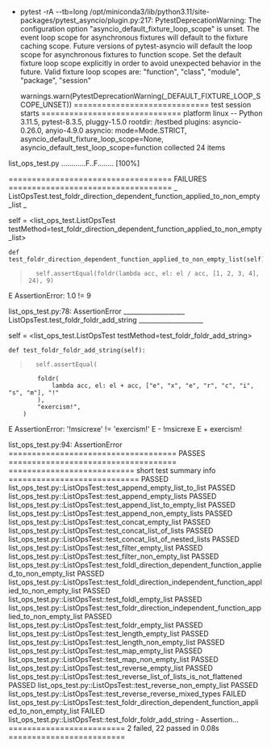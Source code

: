 + pytest -rA --tb=long
/opt/miniconda3/lib/python3.11/site-packages/pytest_asyncio/plugin.py:217: PytestDeprecationWarning: The configuration option "asyncio_default_fixture_loop_scope" is unset.
The event loop scope for asynchronous fixtures will default to the fixture caching scope. Future versions of pytest-asyncio will default the loop scope for asynchronous fixtures to function scope. Set the default fixture loop scope explicitly in order to avoid unexpected behavior in the future. Valid fixture loop scopes are: "function", "class", "module", "package", "session"

  warnings.warn(PytestDeprecationWarning(_DEFAULT_FIXTURE_LOOP_SCOPE_UNSET))
============================= test session starts ==============================
platform linux -- Python 3.11.5, pytest-8.3.5, pluggy-1.5.0
rootdir: /testbed
plugins: asyncio-0.26.0, anyio-4.9.0
asyncio: mode=Mode.STRICT, asyncio_default_fixture_loop_scope=None, asyncio_default_test_loop_scope=function
collected 24 items

list_ops_test.py ............F..F........                                [100%]

=================================== FAILURES ===================================
_ ListOpsTest.test_foldr_direction_dependent_function_applied_to_non_empty_list _

self = <list_ops_test.ListOpsTest testMethod=test_foldr_direction_dependent_function_applied_to_non_empty_list>

    def test_foldr_direction_dependent_function_applied_to_non_empty_list(self):
>       self.assertEqual(foldr(lambda acc, el: el / acc, [1, 2, 3, 4], 24), 9)
E       AssertionError: 1.0 != 9

list_ops_test.py:78: AssertionError
___________________ ListOpsTest.test_foldr_foldr_add_string ____________________

self = <list_ops_test.ListOpsTest testMethod=test_foldr_foldr_add_string>

    def test_foldr_foldr_add_string(self):
>       self.assertEqual(
            foldr(
                lambda acc, el: el + acc, ["e", "x", "e", "r", "c", "i", "s", "m"], "!"
            ),
            "exercism!",
        )
E       AssertionError: '!msicrexe' != 'exercism!'
E       - !msicrexe
E       + exercism!

list_ops_test.py:94: AssertionError
==================================== PASSES ====================================
=========================== short test summary info ============================
PASSED list_ops_test.py::ListOpsTest::test_append_empty_list_to_list
PASSED list_ops_test.py::ListOpsTest::test_append_empty_lists
PASSED list_ops_test.py::ListOpsTest::test_append_list_to_empty_list
PASSED list_ops_test.py::ListOpsTest::test_append_non_empty_lists
PASSED list_ops_test.py::ListOpsTest::test_concat_empty_list
PASSED list_ops_test.py::ListOpsTest::test_concat_list_of_lists
PASSED list_ops_test.py::ListOpsTest::test_concat_list_of_nested_lists
PASSED list_ops_test.py::ListOpsTest::test_filter_empty_list
PASSED list_ops_test.py::ListOpsTest::test_filter_non_empty_list
PASSED list_ops_test.py::ListOpsTest::test_foldl_direction_dependent_function_applied_to_non_empty_list
PASSED list_ops_test.py::ListOpsTest::test_foldl_direction_independent_function_applied_to_non_empty_list
PASSED list_ops_test.py::ListOpsTest::test_foldl_empty_list
PASSED list_ops_test.py::ListOpsTest::test_foldr_direction_independent_function_applied_to_non_empty_list
PASSED list_ops_test.py::ListOpsTest::test_foldr_empty_list
PASSED list_ops_test.py::ListOpsTest::test_length_empty_list
PASSED list_ops_test.py::ListOpsTest::test_length_non_empty_list
PASSED list_ops_test.py::ListOpsTest::test_map_empty_list
PASSED list_ops_test.py::ListOpsTest::test_map_non_empty_list
PASSED list_ops_test.py::ListOpsTest::test_reverse_empty_list
PASSED list_ops_test.py::ListOpsTest::test_reverse_list_of_lists_is_not_flattened
PASSED list_ops_test.py::ListOpsTest::test_reverse_non_empty_list
PASSED list_ops_test.py::ListOpsTest::test_reverse_reverse_mixed_types
FAILED list_ops_test.py::ListOpsTest::test_foldr_direction_dependent_function_applied_to_non_empty_list
FAILED list_ops_test.py::ListOpsTest::test_foldr_foldr_add_string - Assertion...
========================= 2 failed, 22 passed in 0.08s =========================
